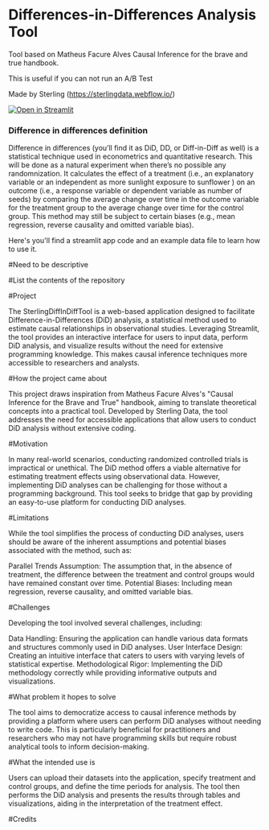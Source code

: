 # Differences-in-Differences Analysis Tool

Tool based on Matheus Facure Alves Causal Inference for the brave and true handbook.

This is useful if you can not run an A/B Test

Made by Sterling (https://sterlingdata.webflow.io/)

[![Open in Streamlit](https://static.streamlit.io/badges/streamlit_badge_black_white.svg)](https://sterling-diff-in-diff-tool.streamlit.app/)

### Difference in differences definition



Difference in differences (you’ll find it as DiD, DD, or Diff-in-Diff as well) is a statistical technique used in econometrics and quantitative research. This will be done as a natural experiment when there’s no possible any randomnization. It calculates the effect of a treatment (i.e., an explanatory variable or an independent as more sunlight exposure to sunflower ) on an outcome (i.e., a response variable or dependent variable as number of seeds) by comparing the average change over time in the outcome variable for the treatment group to the average change over time for the control group. This method may still be subject to certain biases (e.g., mean regression, reverse causality and omitted variable bias).

Here's you'll find a streamlit app code and an example data file to learn how to use it.




#Need to be descriptive

#List the contents of the repository

#Project

The SterlingDiffInDiffTool is a web-based application designed to facilitate Difference-in-Differences (DiD) analysis, a statistical method used to estimate causal relationships in observational studies. Leveraging Streamlit, the tool provides an interactive interface for users to input data, perform DiD analysis, and visualize results without the need for extensive programming knowledge. This makes causal inference techniques more accessible to researchers and analysts.

#How the project came about

This project draws inspiration from Matheus Facure Alves's "Causal Inference for the Brave and True" handbook, aiming to translate theoretical concepts into a practical tool. Developed by Sterling Data, the tool addresses the need for accessible applications that allow users to conduct DiD analysis without extensive coding.

#Motivation

In many real-world scenarios, conducting randomized controlled trials is impractical or unethical. The DiD method offers a viable alternative for estimating treatment effects using observational data. However, implementing DiD analyses can be challenging for those without a programming background. This tool seeks to bridge that gap by providing an easy-to-use platform for conducting DiD analyses.

#Limitations

While the tool simplifies the process of conducting DiD analyses, users should be aware of the inherent assumptions and potential biases associated with the method, such as:

Parallel Trends Assumption: The assumption that, in the absence of treatment, the difference between the treatment and control groups would have remained constant over time.
Potential Biases: Including mean regression, reverse causality, and omitted variable bias.

#Challenges

Developing the tool involved several challenges, including:

Data Handling: Ensuring the application can handle various data formats and structures commonly used in DiD analyses.
User Interface Design: Creating an intuitive interface that caters to users with varying levels of statistical expertise.
Methodological Rigor: Implementing the DiD methodology correctly while providing informative outputs and visualizations.

#What problem it hopes to solve

The tool aims to democratize access to causal inference methods by providing a platform where users can perform DiD analyses without needing to write code. This is particularly beneficial for practitioners and researchers who may not have programming skills but require robust analytical tools to inform decision-making.

#What the intended use is

Users can upload their datasets into the application, specify treatment and control groups, and define the time periods for analysis. The tool then performs the DiD analysis and presents the results through tables and visualizations, aiding in the interpretation of the treatment effect.


#Credits

